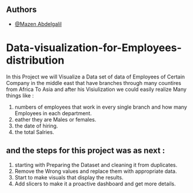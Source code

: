 

## Authors

- [@Mazen Abdelgalil](https://www.github.com/https://github.com/Mazenibrahem1)

# Data-visualization-for-Employees-distribution
In this Project we will Visualize a Data set of data of Employees of Certain Company in the middle east that have branches through many countires from Africa To Asia and after his Visiulization we could easily realize Many things like :
1. numbers of employees that work in every single branch and how many Employees in each department.
2. eather they are Males or females.
3. the date of hiring.
4. the total Salries.

## and the steps for this project was as next :

1. starting with Preparing the Dataset and cleaning it from duplicates.
2. Remove the Wrong values and replace them with appropriate data.
3. Start to make visuals that display the results.
4. Add slicers to make it a proactive dashboard and get more details.
